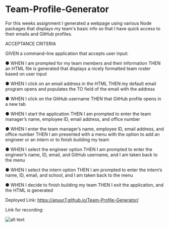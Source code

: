 # Team-Profile-Generator

For this weeks assignment I generated a webpage using various Node packages that displays my team's basic info
so that I have quick access to their emails and GitHub profiles.

ACCEPTANCE CRITERIA

GIVEN a command-line application that accepts user input:

● WHEN I am prompted for my team members and their information THEN an HTML file is generated that displays a nicely formatted team roster based on user input

● WHEN I click on an email address in the HTML THEN my default email program opens and populates the TO field of the email with the address

● WHEN I click on the GitHub username THEN that GitHub profile opens in a new tab

● WHEN I start the application THEN I am prompted to enter the team manager’s name, employee ID, email address, and office number

● WHEN I enter the team manager’s name, employee ID, email address, and office number THEN I am presented with a menu with the option to add an engineer or an intern or to finish building my team

● WHEN I select the engineer option THEN I am prompted to enter the engineer’s name, ID, email, and GitHub username, and I am taken back to the menu

● WHEN I select the intern option THEN I am prompted to enter the intern’s name, ID, email, and school, and I am taken back to the menu

● WHEN I decide to finish building my team THEN I exit the application, and the HTML is generated


Deployed Link: https://anuur7.github.io/Team-Profile-Generator/

Link for recording: 

![alt text](images/)

